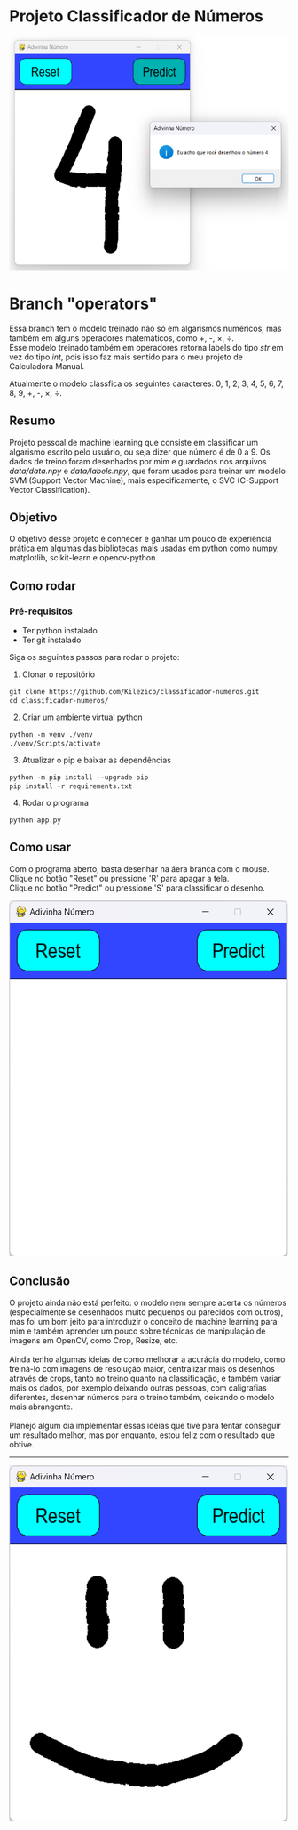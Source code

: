 # Projeto Classificador de Números
!["Ocorrência rara dele funcionando :0 /j"](images/print-funciona.png "Classificador classificando")

# Branch "operators"
Essa branch tem o modelo treinado não só em algarismos numéricos, mas também em alguns operadores matemáticos, como +, -, ×, ÷. \
Esse modelo treinado também em operadores retorna labels do tipo *str* em vez do tipo *int*, pois isso faz mais sentido para o meu projeto de Calculadora Manual.

Atualmente o modelo classfica os seguintes caracteres:
    0, 1, 2, 3, 4, 5, 6, 7, 8, 9, +, -, ×, ÷.

## Resumo
Projeto pessoal de machine learning que consiste em classificar um algarismo escrito pelo usuário, ou seja dizer que número é de 0 a 9.
Os dados de treino foram desenhados por mim e guardados nos arquivos *data/data.npy* e *data/labels.npy*, que foram usados para treinar um modelo
SVM (Support Vector Machine), mais especificamente, o SVC (C-Support Vector Classification). 

## Objetivo
O objetivo desse projeto é conhecer e ganhar um pouco de experiência prática em algumas das bibliotecas mais usadas em python como numpy, matplotlib, scikit-learn e opencv-python.

## Como rodar

### Pré-requisitos
- Ter python instalado
- Ter git instalado

Siga os seguintes passos para rodar o projeto:
1. Clonar o repositório
```console
git clone https://github.com/Kilezico/classificador-numeros.git
cd classificador-numeros/
```
2. Criar um ambiente virtual python
```console
python -m venv ./venv
./venv/Scripts/activate
```
3. Atualizar o pip e baixar as dependências
```console
python -m pip install --upgrade pip
pip install -r requirements.txt
```
4. Rodar o programa
```console
python app.py
```

## Como usar
Com o programa aberto, basta desenhar na áera branca com o mouse. \
Clique no botão "Reset" ou pressione 'R' para apagar a tela. \
Clique no botão "Predict" ou pressione 'S' para classificar o desenho.

!["Print do programa com a janela vazia"](images/print-vazia.png "Janela Vazia")

## Conclusão
O projeto ainda não está perfeito: o modelo nem sempre acerta os números (especialmente se desenhados muito pequenos ou parecidos com outros), mas foi um bom jeito para introduzir o
conceito de machine learning para mim e também aprender um pouco sobre técnicas de manipulação de imagens em OpenCV, como Crop, Resize, etc.
\
\
Ainda tenho algumas ideias de como melhorar a acurácia do modelo, como treiná-lo com imagens de resolução maior, centralizar mais os 
desenhos através de crops, tanto no treino quanto na classificação, e também variar mais os dados, por exemplo deixando outras pessoas, com caligrafias
diferentes, desenhar números para o treino também, deixando o modelo mais abrangente.
\
\
Planejo algum dia implementar essas ideias que tive para tentar conseguir um resultado melhor, mas por enquanto, estou feliz com o resultado que obtive.

---

!["Print do programa com um rostinho sorridente"](images/print-feliz.png "Feliz")
